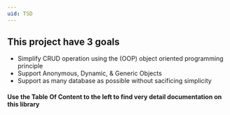 ```yaml
---
uid: TSD
---
```


## This project have 3 goals
  * Simplify CRUD operation using the (OOP) object oriented programming principle
  * Support Anonymous, Dynamic, & Generic Objects
  * Support as many database as possible without sacificing simplicity

#### Use the Table Of Content to the left to find very detail documentation on this library